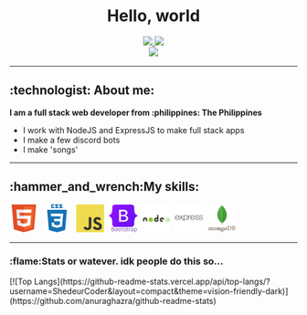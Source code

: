 <div align='center'>
<h1>Hello, world</h1>
<div id="badges">
<a href="https://youtube.com/channel/UCS5vGgmuyta1OZr2BPnPXFw">
<img src='https://img.shields.io/badge/Youtube-darkred?style=for-the-badge&logo=youtube&logoColor=white'>
</a>
<a href='https://open.spotify.com/artist/4xPrJwMkcqLJ4emF5W1qez'>
<img src='https://img.shields.io/badge/Spotify-darkgreen?style=for-the-badge&logo=spotify&logoColor=white'>
</a>
</div>
<img src='https://komarev.com/ghpvc/?username=ShedeurCoder'>
</div>
<hr>
<h2>:technologist: About me:</h2>
<b>I am a full stack web developer from :philippines: The Philippines</b>
<ul>
<li>I work with NodeJS and ExpressJS to make full stack apps</li> 
<li>I make a few discord bots</li>
<li>I make 'songs'</li>
</ul>
<hr>
<h2>:hammer_and_wrench:My skills:</h2>
<div>
<img src="https://github.com/devicons/devicon/blob/master/icons/html5/html5-original.svg" title="HTML5" alt="HTML" width="50" height="50"/>&nbsp;
  <img src="https://github.com/devicons/devicon/blob/master/icons/css3/css3-plain-wordmark.svg"  title="CSS3" alt="CSS" width="50" height="50"/>&nbsp;
  <img src="https://github.com/devicons/devicon/blob/master/icons/javascript/javascript-original.svg" title="JavaScript" alt="JavaScript" width="50" height="50"/>&nbsp;
  <img src='https://github.com/devicons/devicon/blob/master/icons/bootstrap/bootstrap-original-wordmark.svg' title='Bootstrap' alt='Bootstrap' width='50' height='50'>&nbsp;
  <img src="https://github.com/devicons/devicon/blob/master/icons/nodejs/nodejs-original-wordmark.svg" title="NodeJS" alt="NodeJS" width="50" height="50"/>&nbsp;
  <img src='https://github.com/devicons/devicon/blob/master/icons/express/express-original-wordmark.svg' title='Express' alt='Express' width='50' height='50'>&nbsp;
  <img src='https://github.com/devicons/devicon/blob/master/icons/mongodb/mongodb-original-wordmark.svg' title='MongoDB' alt='MongoDB' width='50' height='50'>
</div>
<hr>
<div>
<h3>:flame:Stats or watever. idk people do this so...</h3>
[![Top Langs](https://github-readme-stats.vercel.app/api/top-langs/?username=ShedeurCoder&layout=compact&theme=vision-friendly-dark)](https://github.com/anuraghazra/github-readme-stats)
</div>

